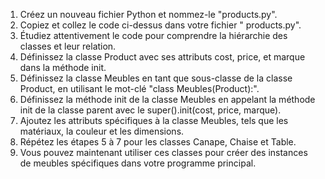1. Créez un nouveau fichier Python et nommez-le "products.py".
2. Copiez et collez le code ci-dessus dans votre fichier " products.py".
3. Étudiez attentivement le code pour comprendre la hiérarchie des classes et leur relation.
4. Définissez la classe Product avec ses attributs cost, price, et marque dans la méthode init.
5. Définissez la classe Meubles en tant que sous-classe de la classe Product, en utilisant le mot-clé "class Meubles(Product):".
6. Définissez la méthode init de la classe Meubles en appelant la méthode init de la classe parent avec le super().init(cost, price, marque).
7. Ajoutez les attributs spécifiques à la classe Meubles, tels que les matériaux, la couleur et les dimensions.
8. Répétez les étapes 5 à 7 pour les classes Canape, Chaise et Table.
9. Vous pouvez maintenant utiliser ces classes pour créer des instances de meubles spécifiques dans votre programme principal.
